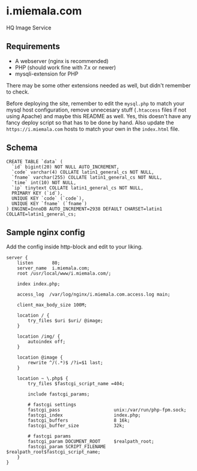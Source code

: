 # i.miemala.com
HQ Image Service

## Requirements

- A webserver (nginx is recommended)
- PHP (should work fine with 7.x or newer)
- mysqli-extension for PHP

There may be some other extensions needed as well, but didn't remember to check.

Before deploying the site, remember to edit the `mysql.php` to match your mysql host configuration, remove unnecesary stuff (`.htaccess` files if not using Apache) and maybe this README as well. Yes, this doesn't have any fancy deploy script so that has to be done by hand. Also update the `https://i.miemala.com` hosts to match your own in the `index.html` file.

## Schema

```
CREATE TABLE `data` (
  `id` bigint(20) NOT NULL AUTO_INCREMENT,
  `code` varchar(4) COLLATE latin1_general_cs NOT NULL,
  `fname` varchar(255) COLLATE latin1_general_cs NOT NULL,
  `time` int(10) NOT NULL,
  `ip` tinytext COLLATE latin1_general_cs NOT NULL,
  PRIMARY KEY (`id`),
  UNIQUE KEY `code` (`code`),
  UNIQUE KEY `fname` (`fname`)
) ENGINE=InnoDB AUTO_INCREMENT=2938 DEFAULT CHARSET=latin1 COLLATE=latin1_general_cs;
```

## Sample nginx config

Add the config inside http-block and edit to your liking.

```
server {
    listen       80;
    server_name  i.miemala.com;
    root /usr/local/www/i.miemala.com/;

    index index.php;

    access_log  /var/log/nginx/i.miemala.com.access.log main;

    client_max_body_size 100M;

    location / {
        try_files $uri $uri/ @image;
    }

    location /img/ {
        autoindex off;
    }

    location @image {
        rewrite ^/(.*)$ /?i=$1 last;
    }

    location ~ \.php$ {
        try_files $fastcgi_script_name =404;

        include fastcgi_params;

        # fastcgi settings
        fastcgi_pass                    unix:/var/run/php-fpm.sock;
        fastcgi_index                   index.php;
        fastcgi_buffers                 8 16k;
        fastcgi_buffer_size             32k;

        # fastcgi params
        fastcgi_param DOCUMENT_ROOT     $realpath_root;
        fastcgi_param SCRIPT_FILENAME   $realpath_root$fastcgi_script_name;
    }
}
```
